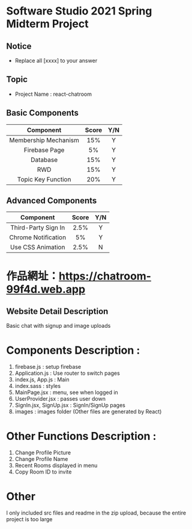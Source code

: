 # Software Studio 2021 Spring Midterm Project
## Notice
* Replace all [xxxx] to your answer

## Topic
* Project Name : react-chatroom

## Basic Components
|Component|Score|Y/N|
|:-:|:-:|:-:|
|Membership Mechanism|15%|Y|
|Firebase Page|5%|Y|
|Database|15%|Y|
|RWD|15%|Y|
|Topic Key Function|20%|Y|

## Advanced Components
|Component|Score|Y/N|
|:-:|:-:|:-:|
|Third-Party Sign In|2.5%|Y|
|Chrome Notification|5%|Y|
|Use CSS Animation|2.5%|N|


# 作品網址：https://chatroom-99f4d.web.app


## Website Detail Description
Basic chat with signup and image uploads


# Components Description : 
1. firebase.js : setup firebase
2. Application.js : Use router to switch pages
3. index.js, App.js : Main
4. index.sass : styles
5. MainPage.jsx : menu, see when logged in
6. UserProvider.jsx : passes user down
7. SignIn.jsx, SignUp.jsx : SignIn/SignUp pages
8. images : images folder
(Other files are generated by React)

# Other Functions Description : 
1. Change Profile Picture
2. Change Profile Name
3. Recent Rooms displayed in menu
4. Copy Room ID to invite

# Other
I only included src files and readme in the zip upload, because the entire project is too large

